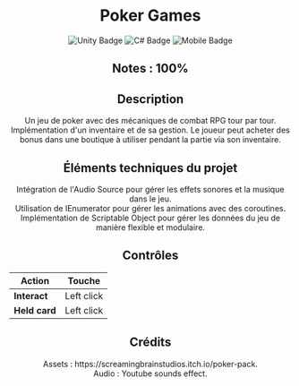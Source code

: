 <h1 align="center">Poker Games</h1>

<div align="center">
  <img src="https://img.shields.io/badge/Unity-gray?style=flat&logo=unity&logoColor=white" alt="Unity Badge"/>
  <img src="https://img.shields.io/badge/C%23-green?style=flat&logo=csharp&logoColor=white" alt="C# Badge"/>
  <img src="https://img.shields.io/badge/Mobile-red?style=flat&logo=android&logoColor=white" alt="Mobile Badge"/>
</div>

<h2 align="center">Notes : 100%</h2>

<h2 align="center">Description</h2>

<p align="center">
Un jeu de poker avec des mécaniques de combat RPG tour par tour. Implémentation d'un inventaire et de sa gestion. Le joueur peut acheter des bonus dans une boutique à utiliser pendant la partie via son inventaire.
</p>

<h2 align="center">Éléments techniques du projet</h2>

<div align="center">
Intégration de l'Audio Source pour gérer les effets sonores et la musique dans le jeu.<br>
Utilisation de IEnumerator pour gérer les animations avec des coroutines.<br>
Implémentation de Scriptable Object pour gérer les données du jeu de manière flexible et modulaire.
</div>

<h2 align="center">Contrôles</h2>

<div align="center">

| **Action**             | **Touche**           |
|------------------------|----------------------|
| **Interact**           | Left click           |
| **Held card**          | Left click           |

</div>

<h2 align="center">Crédits</h2>

<div align="center">
Assets : https://screamingbrainstudios.itch.io/poker-pack.<br>
Audio : Youtube sounds effect.
</div>

